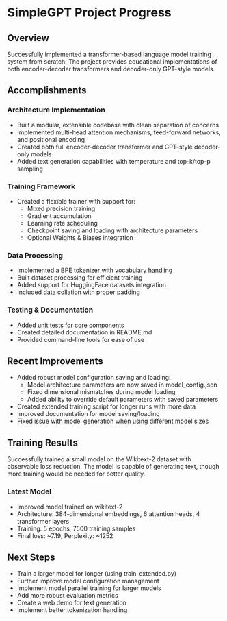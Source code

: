 # SimpleGPT Project Progress

## Overview
Successfully implemented a transformer-based language model training system from scratch. The project provides educational implementations of both encoder-decoder transformers and decoder-only GPT-style models.

## Accomplishments

### Architecture Implementation
- Built a modular, extensible codebase with clean separation of concerns
- Implemented multi-head attention mechanisms, feed-forward networks, and positional encoding
- Created both full encoder-decoder transformer and GPT-style decoder-only models
- Added text generation capabilities with temperature and top-k/top-p sampling

### Training Framework
- Created a flexible trainer with support for:
  - Mixed precision training
  - Gradient accumulation
  - Learning rate scheduling
  - Checkpoint saving and loading with architecture parameters
  - Optional Weights & Biases integration

### Data Processing
- Implemented a BPE tokenizer with vocabulary handling
- Built dataset processing for efficient training
- Added support for HuggingFace datasets integration
- Included data collation with proper padding

### Testing & Documentation
- Added unit tests for core components
- Created detailed documentation in README.md
- Provided command-line tools for ease of use

## Recent Improvements
- Added robust model configuration saving and loading:
  - Model architecture parameters are now saved in model_config.json
  - Fixed dimensional mismatches during model loading
  - Added ability to override default parameters with saved parameters
- Created extended training script for longer runs with more data
- Improved documentation for model saving/loading
- Fixed issue with model generation when using different model sizes

## Training Results
Successfully trained a small model on the Wikitext-2 dataset with observable loss reduction. The model is capable of generating text, though more training would be needed for better quality.

### Latest Model
- Improved model trained on wikitext-2
- Architecture: 384-dimensional embeddings, 6 attention heads, 4 transformer layers
- Training: 5 epochs, 7500 training samples
- Final loss: ~7.19, Perplexity: ~1252

## Next Steps
- Train a larger model for longer (using train_extended.py)
- Further improve model configuration management
- Implement model parallel training for larger models
- Add more robust evaluation metrics
- Create a web demo for text generation
- Implement better tokenization handling